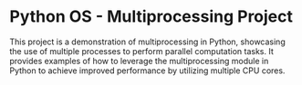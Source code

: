 # Python OS - Multiprocessing Project

This project is a demonstration of multiprocessing in Python, showcasing the use of multiple processes to perform parallel computation tasks.
It provides examples of how to leverage the multiprocessing module in Python to achieve improved performance by utilizing multiple CPU cores.
